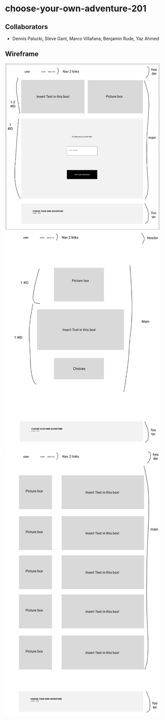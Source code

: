 # choose-your-own-adventure-201

## Collaborators
- Dennis Palucki, Steve Gant, Marco Villafana, Benjamin Rude, Yaz Ahmed

## Wireframe

![Home page](./img/Home_pg1.png)
![Adventure page](./img/Adventure_pg2.png)
![About Us page](./img/About_us_pg3.png)